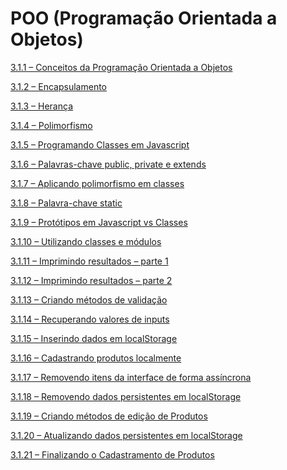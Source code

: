 # POO (Programação Orientada a Objetos)

[3.1.1 – Conceitos da Programação Orientada a Objetos](/POO/markdown/aula-3.1.1.md)

[3.1.2 – Encapsulamento](/POO/markdown/aula-3.1.2.md)

[3.1.3 – Herança](/POO/markdown/aula-3.1.3.md)

[3.1.4 – Polimorfismo](/POO/markdown/aula-3.1.4.md)

[3.1.5 – Programando Classes em Javascript](/POO/markdown/aula-3.1.5.md)

[3.1.6 – Palavras-chave public, private e extends](/POO/markdown/aula-3.1.6.md)

[3.1.7 – Aplicando polimorfismo em classes](/POO/markdown/aula-3.1.7.md)

[3.1.8 – Palavra-chave static](/POO/markdown/aula-3.1.8.md)

[3.1.9 – Protótipos em Javascript vs Classes](/POO/markdown/aula-3.1.9.md)

[3.1.10 – Utilizando classes e módulos](/POO/markdown/aula-3.1.10.md)

[3.1.11 – Imprimindo resultados – parte 1](/POO/markdown/aula-3.1.11.md)

[3.1.12 – Imprimindo resultados – parte 2](/POO/markdown/aula-3.1.12.md)

[3.1.13 – Criando métodos de validação](/POO/markdown/aula-3.1.13.md)

[3.1.14 – Recuperando valores de inputs](/POO/markdown/aula-3.1.14.md)

[3.1.15 – Inserindo dados em localStorage](/POO/markdown/aula-3.1.15.md)

[3.1.16 – Cadastrando produtos localmente](/POO/markdown/aula-3.1.16.md)

[3.1.17 – Removendo itens da interface de forma assíncrona](/POO/markdown/aula-3.1.17.md)

[3.1.18 – Removendo dados persistentes em localStorage](/POO/markdown/aula-3.1.18.md)

[3.1.19 – Criando métodos de edição de Produtos]()

[3.1.20 – Atualizando dados persistentes em localStorage]()

[3.1.21 – Finalizando o Cadastramento de Produtos]()
